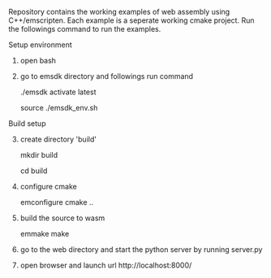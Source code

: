 Repository contains the working examples of web assembly using C++/emscripten.
Each example is a seperate working cmake project. Run the followings command to run the examples.

Setup environment

1. open bash

2. go to emsdk directory and followings run command

    ./emsdk activate latest
    
    source ./emsdk_env.sh
    
Build setup

3. create directory 'build' 

    mkdir build
    
    cd build

4. configure cmake

    emconfigure cmake .. 

5. build the source to wasm

    emmake make
    
6. go to the web directory and start the python server by running server.py

7. open browser and launch url http://localhost:8000/
